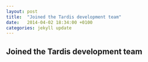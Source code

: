 ```yaml
---
layout: post
title:  "Joined the Tardis development team"
date:   2014-04-02 18:34:00 +0100
categories: jekyll update
---
```


## Joined the Tardis development team

